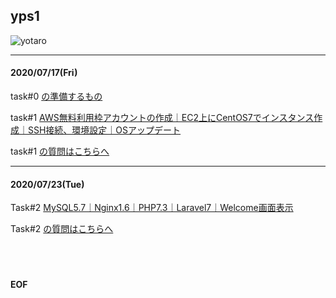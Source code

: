## yps1

![yotaro](https://user-images.githubusercontent.com/63440984/87960823-d3585f00-caef-11ea-8cb1-11b1a86448b8.png)

***

#### 2020/07/17(Fri)

task#0 [の準備するもの](https://github.com/yotaro-ok/yps/blob/master/task_0.md)

task#1 [AWS無料利用枠アカウントの作成｜EC2上にCentOS7でインスタンス作成｜SSH接続、環境設定｜OSアップデート](https://github.com/yotaro-ok/yps/blob/master/task_1.md)

task#1 [の質問はこちらへ](https://github.com/yotaro-ok/yps/issues/1)

***

#### 2020/07/23(Tue)

Task#2 [MySQL5.7｜Nginx1.6｜PHP7.3｜Laravel7｜Welcome画面表示](https://github.com/yotaro-ok/yps/blob/master/task_2.md)

Task#2 [の質問はこちらへ](https://github.com/yotaro-ok/yps/issues/3)
<br>
<br>
<br>
<br>
#### EOF
